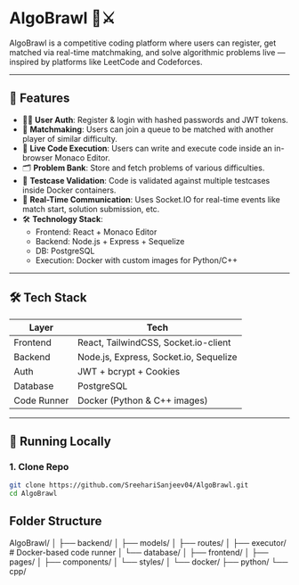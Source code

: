 # AlgoBrawl 🧠⚔️

AlgoBrawl is a competitive coding platform where users can register, get matched via real-time matchmaking, and solve algorithmic problems live — inspired by platforms like LeetCode and Codeforces.

---

## 🚀 Features

- 🧑‍💻 **User Auth**: Register & login with hashed passwords and JWT tokens.
- 🧠 **Matchmaking**: Users can join a queue to be matched with another player of similar difficulty.
- 🧪 **Live Code Execution**: Users can write and execute code inside an in-browser Monaco Editor.
- 🗂 **Problem Bank**: Store and fetch problems of various difficulties.
- 🧼 **Testcase Validation**: Code is validated against multiple testcases inside Docker containers.
- 📡 **Real-Time Communication**: Uses Socket.IO for real-time events like match start, solution submission, etc.
- 🛠 **Technology Stack**:  
  - Frontend: React + Monaco Editor  
  - Backend: Node.js + Express + Sequelize  
  - DB: PostgreSQL  
  - Execution: Docker with custom images for Python/C++  

---

## 🛠️ Tech Stack

| Layer       | Tech                         |
|-------------|------------------------------|
| Frontend    | React, TailwindCSS, Socket.io-client |
| Backend     | Node.js, Express, Socket.io, Sequelize |
| Auth        | JWT + bcrypt + Cookies       |
| Database    | PostgreSQL                   |
| Code Runner | Docker (Python & C++ images) |

---

## 🧪 Running Locally

### 1. Clone Repo

```bash
git clone https://github.com/SreehariSanjeev04/AlgoBrawl.git
cd AlgoBrawl
```

## Folder Structure

AlgoBrawl/
│
├── backend/
│   ├── models/
│   ├── routes/
│   ├── executor/       # Docker-based code runner
│   └── database/
│
├── frontend/
│   ├── pages/
│   ├── components/
│   └── styles/
│
└── docker/
    ├── python/
    └── cpp/

